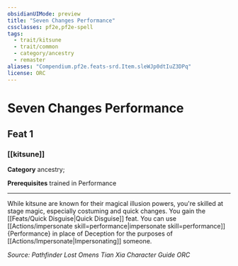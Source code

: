 ```yaml
---
obsidianUIMode: preview
title: "Seven Changes Performance"
cssclasses: pf2e,pf2e-spell
tags:
  - trait/kitsune
  - trait/common
  - category/ancestry
  - remaster
aliases: "Compendium.pf2e.feats-srd.Item.sleWJp0dtIuZ3DPq"
license: ORC
---
```

# Seven Changes Performance
## Feat 1
### [[kitsune]]

**Category** ancestry; 



**Prerequisites** trained in Performance
* * *
While kitsune are known for their magical illusion powers, you're skilled at stage magic, especially costuming and quick changes. You gain the [[Feats/Quick Disguise|Quick Disguise]] feat. You can use [[Actions/impersonate skill=performance|impersonate skill=performance]]{Performance} in place of Deception for the purposes of [[Actions/Impersonate|Impersonating]] someone.

*Source: Pathfinder Lost Omens Tian Xia Character Guide*
*ORC*